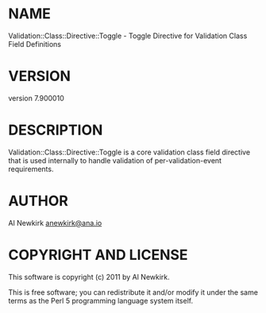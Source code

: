 # NAME

Validation::Class::Directive::Toggle - Toggle Directive for Validation Class Field Definitions

# VERSION

version 7.900010

# DESCRIPTION

Validation::Class::Directive::Toggle is a core validation class field directive
that is used internally to handle validation of per-validation-event
requirements.

# AUTHOR

Al Newkirk <anewkirk@ana.io>

# COPYRIGHT AND LICENSE

This software is copyright (c) 2011 by Al Newkirk.

This is free software; you can redistribute it and/or modify it under
the same terms as the Perl 5 programming language system itself.
